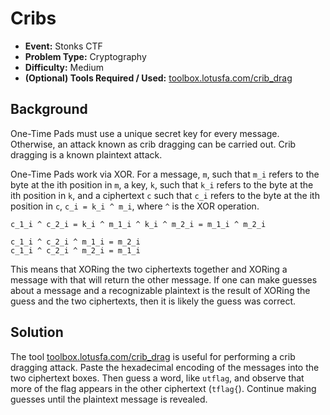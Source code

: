 # Cribs
* **Event:** Stonks CTF
* **Problem Type:** Cryptography
* **Difficulty:** Medium
* **(Optional) Tools Required / Used:** [toolbox.lotusfa.com/crib_drag](https://toolbox.lotusfa.com/crib_drag/)

## Background
One-Time Pads must use a unique secret key for every message. Otherwise, an attack known as crib dragging can be carried out. Crib dragging is a known plaintext attack.

One-Time Pads work via XOR. For a message, `m`, such that `m_i` refers to the byte at the ith position in `m`, a key, `k`, such that `k_i` refers to the byte at the ith position in `k`, and a ciphertext `c` such that `c_i` refers to the byte at the ith position in `c`, `c_i = k_i ^ m_i`, where `^` is the XOR operation.

```
c_1_i ^ c_2_i = k_i ^ m_1_i ^ k_i ^ m_2_i = m_1_i ^ m_2_i

c_1_i ^ c_2_i ^ m_1_i = m_2_i
c_1_i ^ c_2_i ^ m_2_i = m_1_i
```

This means that XORing the two ciphertexts together and XORing a message with that will return the other message. If one can make guesses about a message and a recognizable plaintext is the result of XORing the guess and the two ciphertexts, then it is likely the guess was correct.

## Solution
The tool [toolbox.lotusfa.com/crib_drag](https://toolbox.lotusfa.com/crib_drag/) is useful for performing a crib dragging attack. Paste the hexadecimal encoding of the messages into the two ciphertext boxes. Then guess a word, like `utflag`, and observe that more of the flag appears in the other ciphertext (`tflag{`). Continue making guesses until the plaintext message is revealed.
